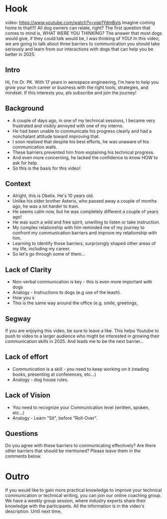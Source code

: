 # Hook
video: https://www.youtube.com/watch?v=vqp1YdmBvls
Imagine coming home to that!!!! All dog owners can relate, right? The first question that comes to mind is, WHAT WERE YOU THINKING? The answer that most dogs would give, if they could talk would be, I was thinking of YOU!
In this video, we are going to talk about three barriers to communication you should take seriously and learn from our interactions with dogs that can help you be better in 2025.

## Intro
Hi, I'm Dr. PK. With 17 years in aerospace engineering, I’m here to help you grow your tech career or business with the right tools, strategies, and mindset. If this interests you, pls subscribe and join the journey!

## Background
- A couple of days ago, in one of my technical sessions, I became very frustrated and visibly annoyed with one of my interns.
- He had been unable to communicate his progress clearly and had a nonchalant attitude toward improving that. 
- I soon realised that despite his best efforts, he was unaware of his communication walls.
- These barriers prevented him from explaining his technical progress.
- And even more concerning, he lacked the confidence to know HOW to ask for help.
- So this is the basis for this video!  

## Context
- Alright, this is Obelix. He's 10 years old.
- Unlike his older brother Asterix, who passed away a couple of months ago, he was a lot harder to train.
- He seems calm now, but he was completely different a couple of years ago!
- He was such a wild and free spirit, unwilling to listen or take instruction.
- My complex relationship with him reminded me of my journey to confront my communication barriers and improve my relationship with him.
- Learning to identify those barriers, surprisingly shaped other areas of my life, including my career.
- So let's go through some of them...  

## Lack of Clarity
- Non-verbal communication is key - this is even more important with dogs
- Analogy - Instructions to dogs (e.g use of the leash).
- How you s
- This is the same way around the office (e.g. smile, greetings, 

## Segway
If you are enjoying this video, be sure to leave a like. This helps Youtube to push to video to a larger audience who might be interested in growing their communication skills in 2025. And leads me to be the next barrier... 

## Lack of effort
- Communication is a skill - you need to keep working on it (reading books, presenting at conferences, etc...)
- Analogy - dog house rules.

## Lack of Vision
- You need to recognize your Communication level (written, spoken, etc...)
- Analogy - Learn "Sit", before "Roll-Over".

## Questions
Do you agree with these barriers to communicating effectively? Are there other barriers that should be mentioned? Please leave them in the comments below.

# Outro
If you would like to gain more practical knowledge to improve your technical communication or technical writing, you can join our online coaching group. We have a weekly group session, where industry experts share their knowledge with the participants. All the information is in the video's description. Until next time,
